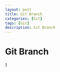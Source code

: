 ```yaml
---
layout: post
title: Git Branch
categories: [Git]
tags: [Git]
description: Git Branch
---
```


# Git Branch

1